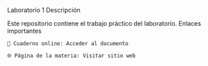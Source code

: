 Laboratorio 1
Descripción

Este repositorio contiene el trabajo práctico del laboratorio.
Enlaces importantes

    📄 Cuaderno online: Acceder al documento

    🌐 Página de la materia: Visitar sitio web

